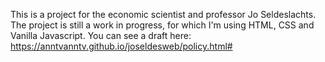 This is a project for the economic scientist and professor Jo Seldeslachts. The project is still a work in progress, for which I'm using HTML, CSS and Vanilla Javascript.
You can see a draft here: https://anntvanntv.github.io/joseldesweb/policy.html#
